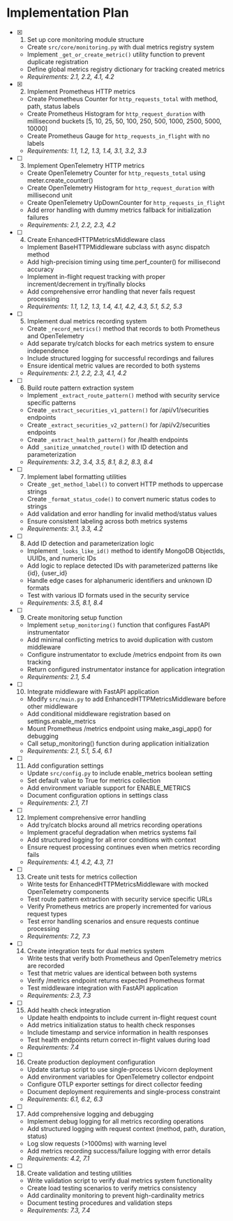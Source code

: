 # Implementation Plan

- [x] 1. Set up core monitoring module structure
  - Create `src/core/monitoring.py` with dual metrics registry system
  - Implement `_get_or_create_metric()` utility function to prevent duplicate registration
  - Define global metrics registry dictionary for tracking created metrics
  - _Requirements: 2.1, 2.2, 4.1, 4.2_

- [x] 2. Implement Prometheus HTTP metrics
  - Create Prometheus Counter for `http_requests_total` with method, path, status labels
  - Create Prometheus Histogram for `http_request_duration` with millisecond buckets [5, 10, 25, 50, 100, 250, 500, 1000, 2500, 5000, 10000]
  - Create Prometheus Gauge for `http_requests_in_flight` with no labels
  - _Requirements: 1.1, 1.2, 1.3, 1.4, 3.1, 3.2, 3.3_

- [ ] 3. Implement OpenTelemetry HTTP metrics
  - Create OpenTelemetry Counter for `http_requests_total` using meter.create_counter()
  - Create OpenTelemetry Histogram for `http_request_duration` with millisecond unit
  - Create OpenTelemetry UpDownCounter for `http_requests_in_flight`
  - Add error handling with dummy metrics fallback for initialization failures
  - _Requirements: 2.1, 2.2, 2.3, 4.2_

- [ ] 4. Create EnhancedHTTPMetricsMiddleware class
  - Implement BaseHTTPMiddleware subclass with async dispatch method
  - Add high-precision timing using time.perf_counter() for millisecond accuracy
  - Implement in-flight request tracking with proper increment/decrement in try/finally blocks
  - Add comprehensive error handling that never fails request processing
  - _Requirements: 1.1, 1.2, 1.3, 1.4, 4.1, 4.2, 4.3, 5.1, 5.2, 5.3_

- [ ] 5. Implement dual metrics recording system
  - Create `_record_metrics()` method that records to both Prometheus and OpenTelemetry
  - Add separate try/catch blocks for each metrics system to ensure independence
  - Include structured logging for successful recordings and failures
  - Ensure identical metric values are recorded to both systems
  - _Requirements: 2.1, 2.2, 2.3, 4.1, 4.2_

- [ ] 6. Build route pattern extraction system
  - Implement `_extract_route_pattern()` method with security service specific patterns
  - Create `_extract_securities_v1_pattern()` for /api/v1/securities endpoints
  - Create `_extract_securities_v2_pattern()` for /api/v2/securities endpoints  
  - Create `_extract_health_pattern()` for /health endpoints
  - Add `_sanitize_unmatched_route()` with ID detection and parameterization
  - _Requirements: 3.2, 3.4, 3.5, 8.1, 8.2, 8.3, 8.4_

- [ ] 7. Implement label formatting utilities
  - Create `_get_method_label()` to convert HTTP methods to uppercase strings
  - Create `_format_status_code()` to convert numeric status codes to strings
  - Add validation and error handling for invalid method/status values
  - Ensure consistent labeling across both metrics systems
  - _Requirements: 3.1, 3.3, 4.2_

- [ ] 8. Add ID detection and parameterization logic
  - Implement `_looks_like_id()` method to identify MongoDB ObjectIds, UUIDs, and numeric IDs
  - Add logic to replace detected IDs with parameterized patterns like {id}, {user_id}
  - Handle edge cases for alphanumeric identifiers and unknown ID formats
  - Test with various ID formats used in the security service
  - _Requirements: 3.5, 8.1, 8.4_

- [ ] 9. Create monitoring setup function
  - Implement `setup_monitoring()` function that configures FastAPI instrumentator
  - Add minimal conflicting metrics to avoid duplication with custom middleware
  - Configure instrumentator to exclude /metrics endpoint from its own tracking
  - Return configured instrumentator instance for application integration
  - _Requirements: 2.1, 5.4_

- [ ] 10. Integrate middleware with FastAPI application
  - Modify `src/main.py` to add EnhancedHTTPMetricsMiddleware before other middleware
  - Add conditional middleware registration based on settings.enable_metrics
  - Mount Prometheus /metrics endpoint using make_asgi_app() for debugging
  - Call setup_monitoring() function during application initialization
  - _Requirements: 2.1, 5.1, 5.4, 6.1_

- [ ] 11. Add configuration settings
  - Update `src/config.py` to include enable_metrics boolean setting
  - Set default value to True for metrics collection
  - Add environment variable support for ENABLE_METRICS
  - Document configuration options in settings class
  - _Requirements: 2.1, 7.1_

- [ ] 12. Implement comprehensive error handling
  - Add try/catch blocks around all metrics recording operations
  - Implement graceful degradation when metrics systems fail
  - Add structured logging for all error conditions with context
  - Ensure request processing continues even when metrics recording fails
  - _Requirements: 4.1, 4.2, 4.3, 7.1_

- [ ] 13. Create unit tests for metrics collection
  - Write tests for EnhancedHTTPMetricsMiddleware with mocked OpenTelemetry components
  - Test route pattern extraction with security service specific URLs
  - Verify Prometheus metrics are properly incremented for various request types
  - Test error handling scenarios and ensure requests continue processing
  - _Requirements: 7.2, 7.3_

- [ ] 14. Create integration tests for dual metrics system
  - Write tests that verify both Prometheus and OpenTelemetry metrics are recorded
  - Test that metric values are identical between both systems
  - Verify /metrics endpoint returns expected Prometheus format
  - Test middleware integration with FastAPI application
  - _Requirements: 2.3, 7.3_

- [ ] 15. Add health check integration
  - Update health endpoints to include current in-flight request count
  - Add metrics initialization status to health check responses
  - Include timestamp and service information in health responses
  - Test health endpoints return correct in-flight values during load
  - _Requirements: 7.4_

- [ ] 16. Create production deployment configuration
  - Update startup script to use single-process Uvicorn deployment
  - Add environment variables for OpenTelemetry collector endpoint
  - Configure OTLP exporter settings for direct collector feeding
  - Document deployment requirements and single-process constraint
  - _Requirements: 6.1, 6.2, 6.3_

- [ ] 17. Add comprehensive logging and debugging
  - Implement debug logging for all metrics recording operations
  - Add structured logging with request context (method, path, duration, status)
  - Log slow requests (>1000ms) with warning level
  - Add metrics recording success/failure logging with error details
  - _Requirements: 4.2, 7.1_

- [ ] 18. Create validation and testing utilities
  - Write validation script to verify dual metrics system functionality
  - Create load testing scenarios to verify metrics consistency
  - Add cardinality monitoring to prevent high-cardinality metrics
  - Document testing procedures and validation steps
  - _Requirements: 7.3, 7.4_
